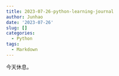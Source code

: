 ```yaml
---
title: 2023-07-26-python-learning-journal
author: Junhao
date: '2023-07-26'
slug: []
categories:
  - Python
tags:
  - Markdown
---
```

  今天休息。